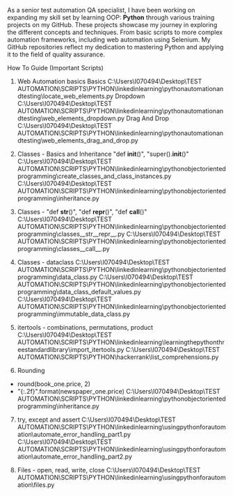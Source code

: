 As a senior test automation QA specialist, I have been working on expanding my skill set by learning OOP: **Python** through various training projects on my GitHub.
These projects showcase my journey in exploring the different concepts and techniques. From basic scripts to more complex automation frameworks, including web automation using Selenium.
My GitHub repositories reflect my dedication to mastering Python and applying it to the field of quality assurance.




How To Guide (Important Scripts)

1. Web Automation basics
    Basics
C:\Users\I070494\Desktop\TEST AUTOMATION\SCRIPTS\PYTHON\linkedinlearning\pythonautomationandtesting\locate_web_elements.py
    Dropdown
C:\Users\I070494\Desktop\TEST AUTOMATION\SCRIPTS\PYTHON\linkedinlearning\pythonautomationandtesting\web_elements_dropdown.py
    Drag And Drop
C:\Users\I070494\Desktop\TEST AUTOMATION\SCRIPTS\PYTHON\linkedinlearning\pythonautomationandtesting\web_elements_drag_and_drop.py

2. Classes - Basics and Inheritance
"def __init__()",
"super().__init__()"
C:\Users\I070494\Desktop\TEST AUTOMATION\SCRIPTS\PYTHON\linkedinlearning\pythonobjectorientedprogramming\create_classes_and_class_instances.py
C:\Users\I070494\Desktop\TEST AUTOMATION\SCRIPTS\PYTHON\linkedinlearning\pythonobjectorientedprogramming\inheritance.py

3. Classes -
"def __str__()",
"def __repr__()",
"def __call__()"
C:\Users\I070494\Desktop\TEST AUTOMATION\SCRIPTS\PYTHON\linkedinlearning\pythonobjectorientedprogramming\classes__str__repr__.py
C:\Users\I070494\Desktop\TEST AUTOMATION\SCRIPTS\PYTHON\linkedinlearning\pythonobjectorientedprogramming\classes__call__.py

4. Classes - dataclass
C:\Users\I070494\Desktop\TEST AUTOMATION\SCRIPTS\PYTHON\linkedinlearning\pythonobjectorientedprogramming\data_class.py
C:\Users\I070494\Desktop\TEST AUTOMATION\SCRIPTS\PYTHON\linkedinlearning\pythonobjectorientedprogramming\data_class_default_values.py
C:\Users\I070494\Desktop\TEST AUTOMATION\SCRIPTS\PYTHON\linkedinlearning\pythonobjectorientedprogramming\immutable_data_class.py

5. itertools - combinations, permutations, product
C:\Users\I070494\Desktop\TEST AUTOMATION\SCRIPTS\PYTHON\linkedinlearning\learningthepythonthreestandardlibrary\import_itertools.py
C:\Users\I070494\Desktop\TEST AUTOMATION\SCRIPTS\PYTHON\hackerrank\list_comprehensions.py

6. Rounding
-    round(book_one.price, 2)
-    "{:.2f}".format(newspaper_one.price)
C:\Users\I070494\Desktop\TEST AUTOMATION\SCRIPTS\PYTHON\linkedinlearning\pythonobjectorientedprogramming\inheritance.py

7. try, except and assert
C:\Users\I070494\Desktop\TEST AUTOMATION\SCRIPTS\PYTHON\linkedinlearning\usingpythonforautomation\automate_error_handling_part1.py
C:\Users\I070494\Desktop\TEST AUTOMATION\SCRIPTS\PYTHON\linkedinlearning\usingpythonforautomation\automate_error_handling_part2.py

8. Files - open, read, write, close
C:\Users\I070494\Desktop\TEST AUTOMATION\SCRIPTS\PYTHON\linkedinlearning\usingpythonforautomation\files.py